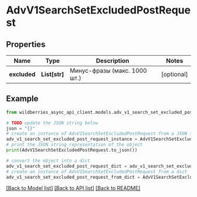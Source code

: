 # AdvV1SearchSetExcludedPostRequest


## Properties

Name | Type | Description | Notes
------------ | ------------- | ------------- | -------------
**excluded** | **List[str]** | Минус-фразы (макс. 1000 шт.) | [optional] 

## Example

```python
from wildberries_async_api_client.models.adv_v1_search_set_excluded_post_request import AdvV1SearchSetExcludedPostRequest

# TODO update the JSON string below
json = "{}"
# create an instance of AdvV1SearchSetExcludedPostRequest from a JSON string
adv_v1_search_set_excluded_post_request_instance = AdvV1SearchSetExcludedPostRequest.from_json(json)
# print the JSON string representation of the object
print(AdvV1SearchSetExcludedPostRequest.to_json())

# convert the object into a dict
adv_v1_search_set_excluded_post_request_dict = adv_v1_search_set_excluded_post_request_instance.to_dict()
# create an instance of AdvV1SearchSetExcludedPostRequest from a dict
adv_v1_search_set_excluded_post_request_from_dict = AdvV1SearchSetExcludedPostRequest.from_dict(adv_v1_search_set_excluded_post_request_dict)
```
[[Back to Model list]](../README.md#documentation-for-models) [[Back to API list]](../README.md#documentation-for-api-endpoints) [[Back to README]](../README.md)


